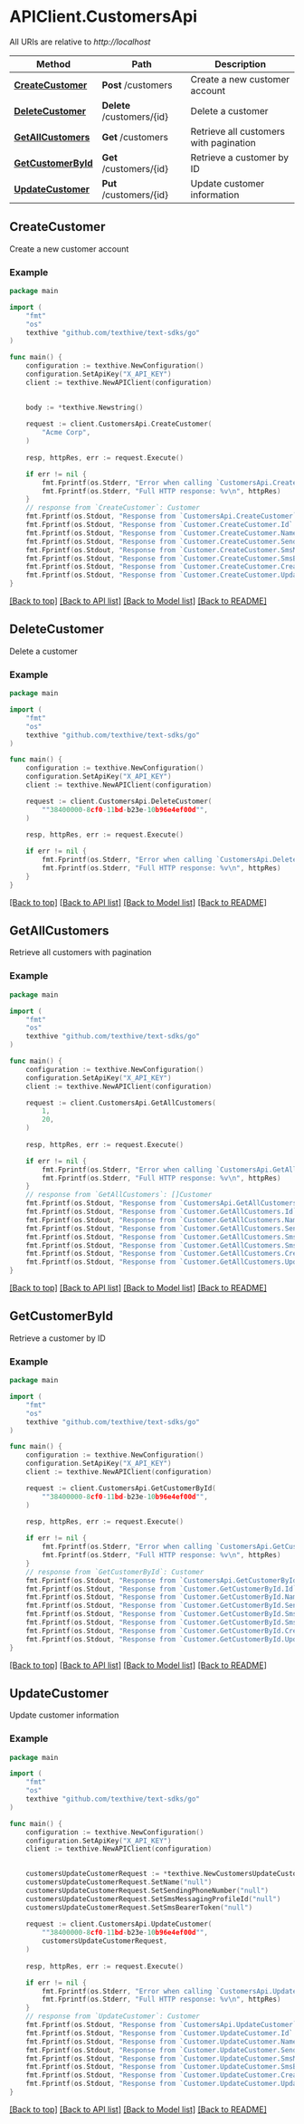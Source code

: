 # APIClient.CustomersApi

All URIs are relative to *http://localhost*

Method | Path | Description
------------- | ------------- | -------------
[**CreateCustomer**](CustomersApi.md#CreateCustomer) | **Post** /customers | Create a new customer account
[**DeleteCustomer**](CustomersApi.md#DeleteCustomer) | **Delete** /customers/{id} | Delete a customer
[**GetAllCustomers**](CustomersApi.md#GetAllCustomers) | **Get** /customers | Retrieve all customers with pagination
[**GetCustomerById**](CustomersApi.md#GetCustomerById) | **Get** /customers/{id} | Retrieve a customer by ID
[**UpdateCustomer**](CustomersApi.md#UpdateCustomer) | **Put** /customers/{id} | Update customer information



## CreateCustomer

Create a new customer account



### Example

```go
package main

import (
    "fmt"
    "os"
    texthive "github.com/texthive/text-sdks/go"
)

func main() {
    configuration := texthive.NewConfiguration()
    configuration.SetApiKey("X_API_KEY")
    client := texthive.NewAPIClient(configuration)

    
    body := *texthive.Newstring()
    
    request := client.CustomersApi.CreateCustomer(
        "Acme Corp",
    )
    
    resp, httpRes, err := request.Execute()

    if err != nil {
        fmt.Fprintf(os.Stderr, "Error when calling `CustomersApi.CreateCustomer``: %v\n", err)
        fmt.Fprintf(os.Stderr, "Full HTTP response: %v\n", httpRes)
    }
    // response from `CreateCustomer`: Customer
    fmt.Fprintf(os.Stdout, "Response from `CustomersApi.CreateCustomer`: %v\n", resp)
    fmt.Fprintf(os.Stdout, "Response from `Customer.CreateCustomer.Id`: %v\n", *resp.Id)
    fmt.Fprintf(os.Stdout, "Response from `Customer.CreateCustomer.Name`: %v\n", *resp.Name)
    fmt.Fprintf(os.Stdout, "Response from `Customer.CreateCustomer.SendingPhoneNumber`: %v\n", *resp.SendingPhoneNumber)
    fmt.Fprintf(os.Stdout, "Response from `Customer.CreateCustomer.SmsMessagingProfileId`: %v\n", *resp.SmsMessagingProfileId)
    fmt.Fprintf(os.Stdout, "Response from `Customer.CreateCustomer.SmsBearerToken`: %v\n", *resp.SmsBearerToken)
    fmt.Fprintf(os.Stdout, "Response from `Customer.CreateCustomer.CreatedAt`: %v\n", *resp.CreatedAt)
    fmt.Fprintf(os.Stdout, "Response from `Customer.CreateCustomer.UpdatedAt`: %v\n", *resp.UpdatedAt)
}
```

[[Back to top]](#) [[Back to API list]](../README.md#documentation-for-api-endpoints)
[[Back to Model list]](../README.md#documentation-for-models)
[[Back to README]](../README.md)


## DeleteCustomer

Delete a customer



### Example

```go
package main

import (
    "fmt"
    "os"
    texthive "github.com/texthive/text-sdks/go"
)

func main() {
    configuration := texthive.NewConfiguration()
    configuration.SetApiKey("X_API_KEY")
    client := texthive.NewAPIClient(configuration)

    request := client.CustomersApi.DeleteCustomer(
        ""38400000-8cf0-11bd-b23e-10b96e4ef00d"",
    )
    
    resp, httpRes, err := request.Execute()

    if err != nil {
        fmt.Fprintf(os.Stderr, "Error when calling `CustomersApi.DeleteCustomer``: %v\n", err)
        fmt.Fprintf(os.Stderr, "Full HTTP response: %v\n", httpRes)
    }
}
```

[[Back to top]](#) [[Back to API list]](../README.md#documentation-for-api-endpoints)
[[Back to Model list]](../README.md#documentation-for-models)
[[Back to README]](../README.md)


## GetAllCustomers

Retrieve all customers with pagination



### Example

```go
package main

import (
    "fmt"
    "os"
    texthive "github.com/texthive/text-sdks/go"
)

func main() {
    configuration := texthive.NewConfiguration()
    configuration.SetApiKey("X_API_KEY")
    client := texthive.NewAPIClient(configuration)

    request := client.CustomersApi.GetAllCustomers(
        1,
        20,
    )
    
    resp, httpRes, err := request.Execute()

    if err != nil {
        fmt.Fprintf(os.Stderr, "Error when calling `CustomersApi.GetAllCustomers``: %v\n", err)
        fmt.Fprintf(os.Stderr, "Full HTTP response: %v\n", httpRes)
    }
    // response from `GetAllCustomers`: []Customer
    fmt.Fprintf(os.Stdout, "Response from `CustomersApi.GetAllCustomers`: %v\n", resp)
    fmt.Fprintf(os.Stdout, "Response from `Customer.GetAllCustomers.Id`: %v\n", *resp.Id)
    fmt.Fprintf(os.Stdout, "Response from `Customer.GetAllCustomers.Name`: %v\n", *resp.Name)
    fmt.Fprintf(os.Stdout, "Response from `Customer.GetAllCustomers.SendingPhoneNumber`: %v\n", *resp.SendingPhoneNumber)
    fmt.Fprintf(os.Stdout, "Response from `Customer.GetAllCustomers.SmsMessagingProfileId`: %v\n", *resp.SmsMessagingProfileId)
    fmt.Fprintf(os.Stdout, "Response from `Customer.GetAllCustomers.SmsBearerToken`: %v\n", *resp.SmsBearerToken)
    fmt.Fprintf(os.Stdout, "Response from `Customer.GetAllCustomers.CreatedAt`: %v\n", *resp.CreatedAt)
    fmt.Fprintf(os.Stdout, "Response from `Customer.GetAllCustomers.UpdatedAt`: %v\n", *resp.UpdatedAt)
}
```

[[Back to top]](#) [[Back to API list]](../README.md#documentation-for-api-endpoints)
[[Back to Model list]](../README.md#documentation-for-models)
[[Back to README]](../README.md)


## GetCustomerById

Retrieve a customer by ID



### Example

```go
package main

import (
    "fmt"
    "os"
    texthive "github.com/texthive/text-sdks/go"
)

func main() {
    configuration := texthive.NewConfiguration()
    configuration.SetApiKey("X_API_KEY")
    client := texthive.NewAPIClient(configuration)

    request := client.CustomersApi.GetCustomerById(
        ""38400000-8cf0-11bd-b23e-10b96e4ef00d"",
    )
    
    resp, httpRes, err := request.Execute()

    if err != nil {
        fmt.Fprintf(os.Stderr, "Error when calling `CustomersApi.GetCustomerById``: %v\n", err)
        fmt.Fprintf(os.Stderr, "Full HTTP response: %v\n", httpRes)
    }
    // response from `GetCustomerById`: Customer
    fmt.Fprintf(os.Stdout, "Response from `CustomersApi.GetCustomerById`: %v\n", resp)
    fmt.Fprintf(os.Stdout, "Response from `Customer.GetCustomerById.Id`: %v\n", *resp.Id)
    fmt.Fprintf(os.Stdout, "Response from `Customer.GetCustomerById.Name`: %v\n", *resp.Name)
    fmt.Fprintf(os.Stdout, "Response from `Customer.GetCustomerById.SendingPhoneNumber`: %v\n", *resp.SendingPhoneNumber)
    fmt.Fprintf(os.Stdout, "Response from `Customer.GetCustomerById.SmsMessagingProfileId`: %v\n", *resp.SmsMessagingProfileId)
    fmt.Fprintf(os.Stdout, "Response from `Customer.GetCustomerById.SmsBearerToken`: %v\n", *resp.SmsBearerToken)
    fmt.Fprintf(os.Stdout, "Response from `Customer.GetCustomerById.CreatedAt`: %v\n", *resp.CreatedAt)
    fmt.Fprintf(os.Stdout, "Response from `Customer.GetCustomerById.UpdatedAt`: %v\n", *resp.UpdatedAt)
}
```

[[Back to top]](#) [[Back to API list]](../README.md#documentation-for-api-endpoints)
[[Back to Model list]](../README.md#documentation-for-models)
[[Back to README]](../README.md)


## UpdateCustomer

Update customer information



### Example

```go
package main

import (
    "fmt"
    "os"
    texthive "github.com/texthive/text-sdks/go"
)

func main() {
    configuration := texthive.NewConfiguration()
    configuration.SetApiKey("X_API_KEY")
    client := texthive.NewAPIClient(configuration)

    
    customersUpdateCustomerRequest := *texthive.NewCustomersUpdateCustomerRequest()
    customersUpdateCustomerRequest.SetName("null")
    customersUpdateCustomerRequest.SetSendingPhoneNumber("null")
    customersUpdateCustomerRequest.SetSmsMessagingProfileId("null")
    customersUpdateCustomerRequest.SetSmsBearerToken("null")
    
    request := client.CustomersApi.UpdateCustomer(
        ""38400000-8cf0-11bd-b23e-10b96e4ef00d"",
        customersUpdateCustomerRequest,
    )
    
    resp, httpRes, err := request.Execute()

    if err != nil {
        fmt.Fprintf(os.Stderr, "Error when calling `CustomersApi.UpdateCustomer``: %v\n", err)
        fmt.Fprintf(os.Stderr, "Full HTTP response: %v\n", httpRes)
    }
    // response from `UpdateCustomer`: Customer
    fmt.Fprintf(os.Stdout, "Response from `CustomersApi.UpdateCustomer`: %v\n", resp)
    fmt.Fprintf(os.Stdout, "Response from `Customer.UpdateCustomer.Id`: %v\n", *resp.Id)
    fmt.Fprintf(os.Stdout, "Response from `Customer.UpdateCustomer.Name`: %v\n", *resp.Name)
    fmt.Fprintf(os.Stdout, "Response from `Customer.UpdateCustomer.SendingPhoneNumber`: %v\n", *resp.SendingPhoneNumber)
    fmt.Fprintf(os.Stdout, "Response from `Customer.UpdateCustomer.SmsMessagingProfileId`: %v\n", *resp.SmsMessagingProfileId)
    fmt.Fprintf(os.Stdout, "Response from `Customer.UpdateCustomer.SmsBearerToken`: %v\n", *resp.SmsBearerToken)
    fmt.Fprintf(os.Stdout, "Response from `Customer.UpdateCustomer.CreatedAt`: %v\n", *resp.CreatedAt)
    fmt.Fprintf(os.Stdout, "Response from `Customer.UpdateCustomer.UpdatedAt`: %v\n", *resp.UpdatedAt)
}
```

[[Back to top]](#) [[Back to API list]](../README.md#documentation-for-api-endpoints)
[[Back to Model list]](../README.md#documentation-for-models)
[[Back to README]](../README.md)

